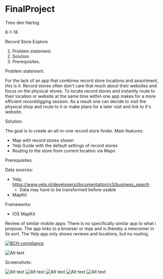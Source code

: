 # FinalProject
Timo den Hartog

8-1-18

Record Store Explore

1. Problem statement.
2. Solution.
3. Prerequisites.

Problem statement.

For the lack of an app that combines record store locations and assortment, this is it. Record stores often don't care that much about their websites and focus on the physical stores. To locate record stores and instantly route to their location or website at the same time within one app makes for a more efficient recorddigging session. As a result one can decide to visit the physical shop and route to it or make plans for a later visit and link to it's website.


Solution.

The goal is to create an all-in-one record store finder.
Main features:
- Map with record stores shown
- Yelp Guide with the default settings of record stores
- Routing to the store from current location via Maps


Prerequisites.

Data sources:
- Yelp, https://www.yelp.nl/developers/documentation/v3/business_search
  - Data may have to be transformed before usable
- MapKit
  
 Frameworks:
 - IOS MapKit

Review of similar mobile apps:
There is no specifically similar app to what i propose. The app links to a browser or map and is thereby a newcomer in its sort. The Yelp app only shows reviews and locations, but no routing.

[![BCH compliance](https://bettercodehub.com/edge/badge/Jungocroco/FinalProject?branch=master)](https://bettercodehub.com/)

![Alt text](https://raw.githubusercontent.com/Jungocroco/FinalProject/master/doc/RecordStoreExplore.jpg)


Screenshots:

![Alt text](https://raw.githubusercontent.com/Jungocroco/FinalProject/master/doc/SearchScreen.jpg)
![Alt text](https://raw.githubusercontent.com/Jungocroco/FinalProject/master/doc/EmptyTable.jpg)
![Alt text](https://raw.githubusercontent.com/Jungocroco/FinalProject/master/doc/FullTable.jpg)
![Alt text](https://raw.githubusercontent.com/Jungocroco/FinalProject/master/doc/Map.jpg)
![Alt text](https://raw.githubusercontent.com/Jungocroco/FinalProject/master/doc/WebView.jpg)
